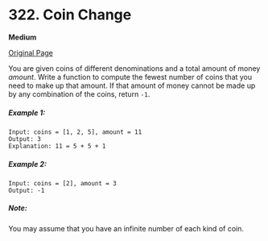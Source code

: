 # 322. Coin Change

**Medium**

[Original Page](https://leetcode.com/problems/coin-change/)

You are given coins of different denominations and a total amount of money _amount_. Write a function to compute the fewest number of coins that you need to make up that amount. If that amount of money cannot be made up by any combination of the coins, return `-1`.

##### Example 1:
```
Input: coins = [1, 2, 5], amount = 11
Output: 3 
Explanation: 11 = 5 + 5 + 1
```

##### Example 2:
```
Input: coins = [2], amount = 3
Output: -1
```

##### Note:
You may assume that you have an infinite number of each kind of coin.
